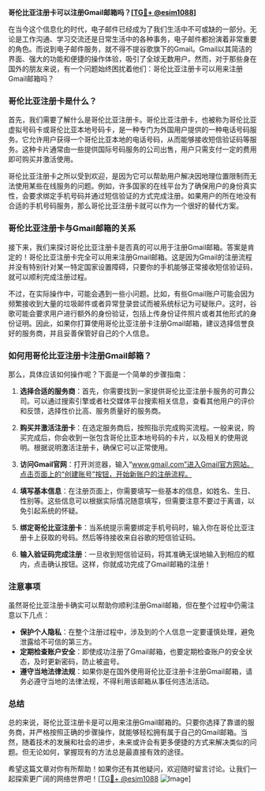 **哥伦比亚注册卡可以注册Gmail邮箱吗？[[TG💪+ @esim1088](https://t.me/s/esim1088)]**

在当今这个信息化的时代，电子邮件已经成为了我们生活中不可或缺的一部分。无论是工作沟通、学习交流还是日常生活中的各种事务，电子邮件都扮演着非常重要的角色。而说到电子邮件服务，就不得不提谷歌旗下的Gmail。Gmail以其简洁的界面、强大的功能和便捷的操作体验，吸引了全球无数用户。然而，对于那些身在国外的朋友来说，有一个问题始终困扰着他们：哥伦比亚注册卡可以用来注册Gmail邮箱吗？

### **哥伦比亚注册卡是什么？**

首先，我们需要了解什么是哥伦比亚注册卡。哥伦比亚注册卡，也被称为哥伦比亚虚拟号码卡或哥伦比亚本地号码卡，是一种专门为外国用户提供的一种电话号码服务。它允许用户获得一个哥伦比亚本地的电话号码，从而能够接收短信验证码等服务。这种卡片通常由一些提供国际号码服务的公司出售，用户只需支付一定的费用即可购买并激活使用。

哥伦比亚注册卡之所以受到欢迎，是因为它可以帮助用户解决因地理位置限制而无法使用某些在线服务的问题。例如，许多国家的在线平台为了确保用户的身份真实性，会要求绑定手机号码并通过短信验证的方式完成注册。如果用户的所在地没有合适的手机号码服务，那么哥伦比亚注册卡就可以作为一个很好的替代方案。

### **哥伦比亚注册卡与Gmail邮箱的关系**

接下来，我们来探讨哥伦比亚注册卡是否真的可以用于注册Gmail邮箱。答案是肯定的！哥伦比亚注册卡完全可以用来注册Gmail邮箱。这是因为Gmail的注册流程并没有特别针对某一特定国家设置障碍，只要你的手机能够正常接收短信验证码，就可以顺利完成注册过程。

不过，在实际操作中，可能会遇到一些小问题。比如，有些Gmail账户可能会因为频繁接收到大量的垃圾邮件或者异常登录尝试而被系统标记为可疑账户。这时，谷歌可能会要求用户进行额外的身份验证，包括上传身份证件照片或者其他形式的身份证明。因此，如果你打算使用哥伦比亚注册卡注册Gmail邮箱，建议选择信誉良好的服务商，并且妥善保管好自己的个人信息。

### **如何用哥伦比亚注册卡注册Gmail邮箱？**

那么，具体应该如何操作呢？下面是一个简单的步骤指南：

1. **选择合适的服务商**：首先，你需要找到一家提供哥伦比亚注册卡服务的可靠公司。可以通过搜索引擎或者社交媒体平台搜索相关信息，查看其他用户的评价和反馈，选择性价比高、服务质量好的服务商。

2. **购买并激活注册卡**：在选定服务商后，按照指示完成购买流程。一般来说，购买完成后，你会收到一张包含哥伦比亚本地号码的卡片，以及相关的使用说明。根据说明激活注册卡，确保它可以正常使用。

3. **访问Gmail官网**：打开浏览器，输入“www.gmail.com”进入Gmail官方网站。点击页面上的“创建账号”按钮，开始新账户的注册流程。

4. **填写基本信息**：在注册页面上，你需要填写一些基本的信息，如姓名、生日、性别等。这些信息可以根据实际情况随意填写，但需要注意不要过于离谱，以免引起系统的怀疑。

5. **绑定哥伦比亚注册卡**：当系统提示需要绑定手机号码时，输入你在哥伦比亚注册卡上获取的号码。然后等待接收来自谷歌的短信验证码。

6. **输入验证码完成注册**：一旦收到短信验证码，将其准确无误地输入到相应的框内，点击确认按钮。这样，你就成功完成了Gmail邮箱的注册！

### **注意事项**

虽然哥伦比亚注册卡确实可以帮助你顺利注册Gmail邮箱，但在整个过程中仍需注意以下几点：

- **保护个人隐私**：在整个注册过程中，涉及到的个人信息一定要谨慎处理，避免泄露给不可信的第三方。
- **定期检查账户安全**：即使成功注册了Gmail邮箱，也要定期检查账户的安全状态，及时更新密码，防止被盗号。
- **遵守当地法律法规**：如果你是在国外使用哥伦比亚注册卡注册Gmail邮箱，请务必遵守当地的法律法规，不得利用该邮箱从事任何违法活动。

### **总结**

总的来说，哥伦比亚注册卡是可以用来注册Gmail邮箱的。只要你选择了靠谱的服务商，并严格按照正确的步骤操作，就能够轻松拥有属于自己的Gmail邮箱。当然，随着技术的发展和社会的进步，未来或许会有更多便捷的方式来解决类似的问题。但无论如何，掌握现有的方法总是最直接有效的途径。

希望这篇文章对你有所帮助！如果你还有其他疑问，欢迎随时留言讨论。让我们一起探索更广阔的网络世界吧！[[TG💪+ @esim1088](https://t.me/s/esim1088) ![Image](https://i.postimg.cc/4NQfJmqS/Snipaste-2025-05-13-00-14-12.png)]